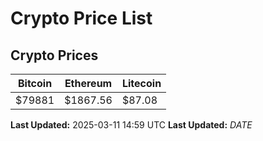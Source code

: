 # Crypto Price List

## Crypto Prices
| Bitcoin | Ethereum | Litecoin |
| ------- | -------- | -------- |
| $79881 | $1867.56 | $87.08 |
**Last Updated:** 2025-03-11 14:59 UTC
**Last Updated:** $DATE$
